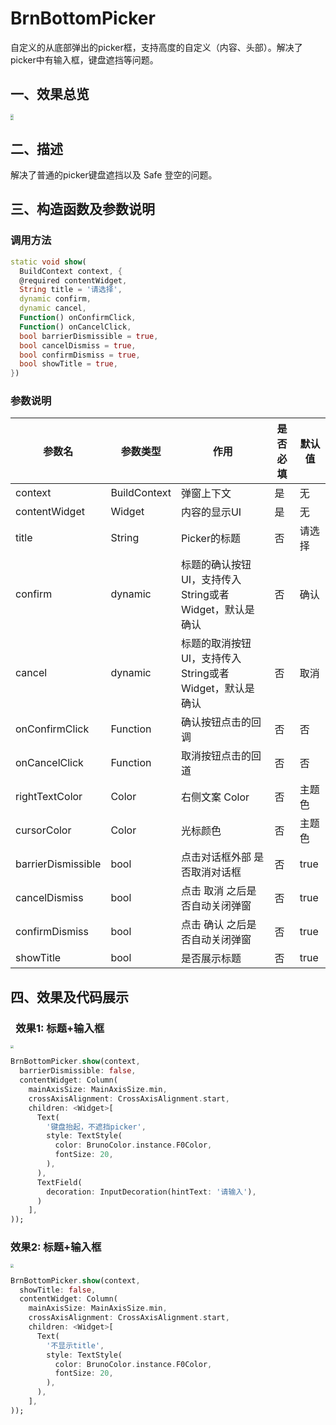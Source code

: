 # BrnBottomPicker

自定义的从底部弹出的picker框，支持高度的自定义（内容、头部）。解决了picker中有输入框，键盘遮挡等问题。

## 一、效果总览

<img src="./img/BrnBottomPickerDemo1.png" style="zoom:33%;" />
<br/>
<img src="./img/BrnBottomPickerDemo2.png" style="zoom:33%;" />


## 二、描述

解决了普通的picker键盘遮挡以及 Safe 登空的问题。

## 三、构造函数及参数说明

### 调用方法

``` dart
static void show(  
  BuildContext context, {  
  @required contentWidget,  
  String title = '请选择',  
  dynamic confirm,  
  dynamic cancel,  
  Function() onConfirmClick,  
  Function() onCancelClick,  
  bool barrierDismissible = true,  
  bool cancelDismiss = true,  
  bool confirmDismiss = true,  
  bool showTitle = true,  
})
```
### 参数说明

| 参数名 | 参数类型 | 作用 | 是否必填 | 默认值 |
| --- | --- | --- | --- | --- |
| context | BuildContext | 弹窗上下文 | 是 | 无 |
| contentWidget | Widget | 内容的显示UI | 是 | 无 |
| title | String | Picker的标题 | 否 | 请选择 |
| confirm | dynamic | 标题的确认按钮UI，支持传入String或者Widget，默认是确认 | 否 | 确认 |
| cancel | dynamic | 标题的取消按钮UI，支持传入String或者Widget，默认是确认 | 否 | 取消 |
| onConfirmClick | Function | 确认按钮点击的回调 | 否 | 否 |
| onCancelClick | Function | 取消按钮点击的回道 | 否 | 否 |
| rightTextColor | Color | 右侧文案 Color | 否 | 主题色 |
| cursorColor | Color | 光标颜色 | 否 | 主题色 |
| barrierDismissible | bool | 点击对话框外部 是否取消对话框 | 否 | true |
| cancelDismiss | bool | 点击 取消 之后是否自动关闭弹窗 | 否 | true |
| confirmDismiss | bool | 点击 确认 之后是否自动关闭弹窗 | 否 | true |
| showTitle | bool | 是否展示标题 | 否 | true |

## 四、效果及代码展示

###  效果1: 标题+输入框

<img src="./img/BrnBottomPickerDemo1.png" style="zoom:33%;" />

```dart
BrnBottomPicker.show(context,  
  barrierDismissible: false,  
  contentWidget: Column(  
    mainAxisSize: MainAxisSize.min,  
    crossAxisAlignment: CrossAxisAlignment.start,  
    children: <Widget>[  
      Text(  
        '键盘抬起，不遮挡picker',  
        style: TextStyle(  
          color: BrunoColor.instance.F0Color,  
          fontSize: 20,  
        ),  
      ),  
      TextField(  
        decoration: InputDecoration(hintText: '请输入'),  
      )  
    ],  
));
```

### 效果2: 标题+输入框

<img src="./img/BrnBottomPickerDemo2.png" style="zoom:33%;" />

```dart
BrnBottomPicker.show(context,  
  showTitle: false,  
  contentWidget: Column(  
    mainAxisSize: MainAxisSize.min,  
    crossAxisAlignment: CrossAxisAlignment.start,  
    children: <Widget>[  
      Text(  
        '不显示title',  
        style: TextStyle(  
          color: BrunoColor.instance.F0Color,  
          fontSize: 20,  
        ),  
      ),  
    ],  
));
```